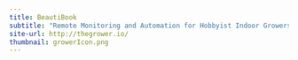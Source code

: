 ```yaml
---
title: BeautiBook
subtitle: "Remote Monitoring and Automation for Hobbyist Indoor Growers"
site-url: http://thegrower.io/
thumbnail: growerIcon.png
---
```

